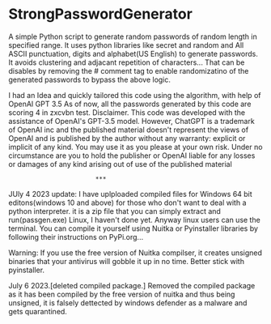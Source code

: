 # StrongPasswordGenerator
A simple Python script to generate random passwords of random length in  specified range. It uses python libraries like secret and random and All ASCII punctuation, digits and alphabet(US English) to generate passwords. It avoids clustering and adjacant repetition of characters... That can be disables by removing the # comment tag to enable randomizatino of the generated passwords to bypass the above logic.


I had an Idea and quickly tailored this code using the algorithm, with help of OpenAI GPT 3.5
As of now, all the passwords generated by this code are scoring 4 in zxcvbn test.
Disclaimer.
This code was developed with the assistance of OpenAI's GPT-3.5 model. However, ChatGPT is a trademark of OpenAI inc and the published material doesn't represent the views of OpenAI and is published by the author without any warranty: explicit or implicit of any kind. You may use it as you please at your own risk. Under no circumstance are you to hold the publisher or OpenAI liable for any losses or damages of any kind arising out of use of the published material





                            ***
JUly 4 2023
update: I have uplploaded compiled files for Windows 64 bit editons(windows 10 and above) for those who don't want to deal with a python interpreter. it is a zip file that you can simply extract and run(passgen.exe)
Linux, I haven't done yet. Anyway linux users can use the terminal.
You can compile it yourself using Nuitka or Pyinstaller libraries by following their instructions on PyPi.org...

Warning: If you use the free version of Nuitka compilser, it creates unsigned binaries that your antivirus will gobble it up in no time.
 Better stick with pyinstaller.


July 6 2023.[deleted compiled package.]
Removed the compiled package as it has been compiled by the free version of nuitka and thus being unsigned, it is falsely dettected by windows defender as a malware and gets quarantined.
